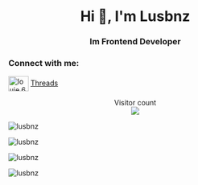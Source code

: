 <h1 align="center">Hi 👋, I'm Lusbnz</h1>
<h3 align="center">Im Frontend Developer</h3>

<h3 align="left">Connect with me:</h3>
<p align="left">
<a href="https://fb.com/louie.666" target="_blank"><img align="center" src="https://raw.githubusercontent.com/rahuldkjain/github-profile-readme-generator/master/src/images/icons/Social/facebook.svg" alt="louie.666" height="30" width="40" /></a>
<a href="https://www.threads.net/@lusbnz_" target="_blank">Threads</a>  
</p>

<p align="center"> 
  Visitor count<br>
  <img src="https://profile-counter.glitch.me/lusbnz/count.svg" />
</p>

<p><img align="center" src="https://github-readme-stats.vercel.app/api/top-langs?username=lusbnz&show_icons=true&locale=en" alt="lusbnz" /></p>

<p><img align="center" src="https://github-readme-stats.vercel.app/api?username=lusbnz&show=discussions_started&show_icons=true&locale=en&theme=tokyonight" alt="lusbnz" /></p>

<p><img align="center" src="https://github-readme-stats.vercel.app/api/wakatime?username=@lusbnz&" alt="lusbnz" /></p>

<p><img align="center" src="https://github-readme-streak-stats.herokuapp.com/?user=lusbnz&" alt="lusbnz" /></p>
